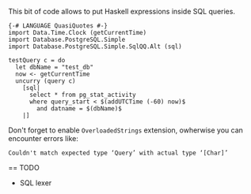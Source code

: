 
This bit of code allows to put Haskell expressions inside SQL queries.

    {-# LANGUAGE QuasiQuotes #-}
    import Data.Time.Clock (getCurrentTime)
    import Database.PostgreSQL.Simple
    import Database.PostgreSQL.Simple.SqlQQ.Alt (sql)

    testQuery c = do
      let dbName = "test_db"
      now <- getCurrentTime
      uncurry (query c)
        [sql|
          select * from pg_stat_activity
          where query_start < $(addUTCTime (-60) now)$
            and datname = $(dbName)$
        |]

Don't forget to enable `OverloadedStrings` extension, owherwise you can encounter errors like:

    Couldn't match expected type ‘Query’ with actual type ‘[Char]’
    
== TODO
 - SQL lexer
